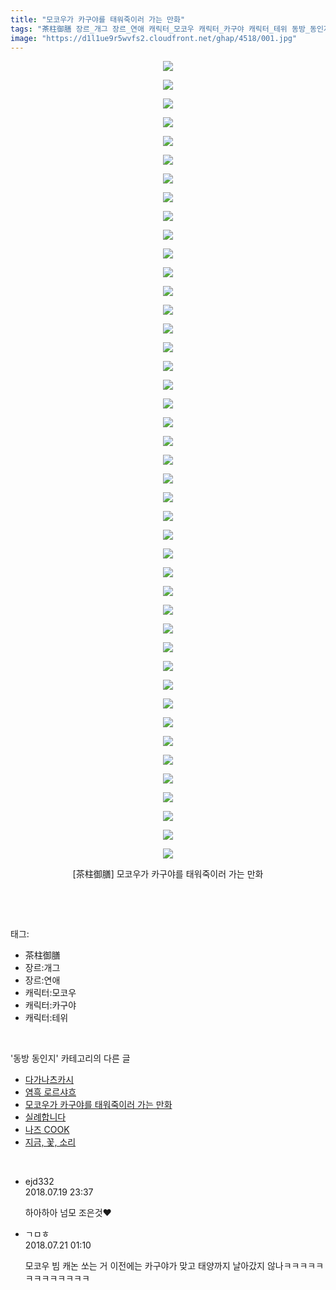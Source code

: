 ```yaml
---
title: "모코우가 카구야를 태워죽이러 가는 만화"
tags: "茶柱御膳 장르_개그 장르_연애 캐릭터_모코우 캐릭터_카구야 캐릭터_테위 동방_동인지"
image: "https://d1l1ue9r5wvfs2.cloudfront.net/ghap/4518/001.jpg"
---
```

<div class="article">
<p style="text-align: center; clear: none; float: none;"><img src="{{ site.imgserver9 }}/ghap/4518/001.jpg"/></p>
<p style="text-align: center; clear: none; float: none;"><img src="{{ site.imgserver9 }}/ghap/4518/002.jpg"/></p>
<p style="text-align: center; clear: none; float: none;"><img src="{{ site.imgserver9 }}/ghap/4518/003.jpg"/></p>
<p style="text-align: center; clear: none; float: none;"><img src="{{ site.imgserver9 }}/ghap/4518/004.jpg"/></p>
<p style="text-align: center; clear: none; float: none;"><img src="{{ site.imgserver9 }}/ghap/4518/005.jpg"/></p>
<p style="text-align: center; clear: none; float: none;"><img src="{{ site.imgserver9 }}/ghap/4518/006.jpg"/></p>
<p style="text-align: center; clear: none; float: none;"><img src="{{ site.imgserver9 }}/ghap/4518/007.jpg"/></p>
<p style="text-align: center; clear: none; float: none;"><img src="{{ site.imgserver9 }}/ghap/4518/008.jpg"/></p>
<p style="text-align: center; clear: none; float: none;"><img src="{{ site.imgserver9 }}/ghap/4518/009.jpg"/></p>
<p style="text-align: center; clear: none; float: none;"><img src="{{ site.imgserver9 }}/ghap/4518/010.jpg"/></p>
<p style="text-align: center; clear: none; float: none;"><img src="{{ site.imgserver9 }}/ghap/4518/011.jpg"/></p>
<p style="text-align: center; clear: none; float: none;"><img src="{{ site.imgserver9 }}/ghap/4518/012.jpg"/></p>
<p style="text-align: center; clear: none; float: none;"><img src="{{ site.imgserver9 }}/ghap/4518/013.jpg"/></p>
<p style="text-align: center; clear: none; float: none;"><img src="{{ site.imgserver9 }}/ghap/4518/014.jpg"/></p>
<p style="text-align: center; clear: none; float: none;"><img src="{{ site.imgserver9 }}/ghap/4518/015.jpg"/></p>
<p style="text-align: center; clear: none; float: none;"><img src="{{ site.imgserver9 }}/ghap/4518/016.jpg"/></p>
<p style="text-align: center; clear: none; float: none;"><img src="{{ site.imgserver9 }}/ghap/4518/017.jpg"/></p>
<p style="text-align: center; clear: none; float: none;"><img src="{{ site.imgserver9 }}/ghap/4518/018.jpg"/></p>
<p style="text-align: center; clear: none; float: none;"><img src="{{ site.imgserver9 }}/ghap/4518/019.jpg"/></p>
<p style="text-align: center; clear: none; float: none;"><img src="{{ site.imgserver9 }}/ghap/4518/020.jpg"/></p>
<p style="text-align: center; clear: none; float: none;"><img src="{{ site.imgserver9 }}/ghap/4518/021.jpg"/></p>
<p style="text-align: center; clear: none; float: none;"><img src="{{ site.imgserver9 }}/ghap/4518/022.jpg"/></p>
<p style="text-align: center; clear: none; float: none;"><img src="{{ site.imgserver9 }}/ghap/4518/023.jpg"/></p>
<p style="text-align: center; clear: none; float: none;"><img src="{{ site.imgserver9 }}/ghap/4518/024.jpg"/></p>
<p style="text-align: center; clear: none; float: none;"><img src="{{ site.imgserver9 }}/ghap/4518/025.jpg"/></p>
<p style="text-align: center; clear: none; float: none;"><img src="{{ site.imgserver9 }}/ghap/4518/026.jpg"/></p>
<p style="text-align: center; clear: none; float: none;"><img src="{{ site.imgserver9 }}/ghap/4518/027.jpg"/></p>
<p style="text-align: center; clear: none; float: none;"><img src="{{ site.imgserver9 }}/ghap/4518/028.jpg"/></p>
<p style="text-align: center; clear: none; float: none;"><img src="{{ site.imgserver9 }}/ghap/4518/029.jpg"/></p>
<p style="text-align: center; clear: none; float: none;"><img src="{{ site.imgserver9 }}/ghap/4518/030.jpg"/></p>
<p style="text-align: center; clear: none; float: none;"><img src="{{ site.imgserver9 }}/ghap/4518/031.jpg"/></p>
<p style="text-align: center; clear: none; float: none;"><img src="{{ site.imgserver9 }}/ghap/4518/032.jpg"/></p>
<p style="text-align: center; clear: none; float: none;"><img src="{{ site.imgserver9 }}/ghap/4518/033.jpg"/></p>
<p style="text-align: center; clear: none; float: none;"><img src="{{ site.imgserver9 }}/ghap/4518/034.jpg"/></p>
<p style="text-align: center; clear: none; float: none;"><img src="{{ site.imgserver9 }}/ghap/4518/035.jpg"/></p>
<p style="text-align: center; clear: none; float: none;"><img src="{{ site.imgserver9 }}/ghap/4518/036.jpg"/></p>
<p style="text-align: center; clear: none; float: none;"><img src="{{ site.imgserver9 }}/ghap/4518/037.jpg"/></p>
<p style="text-align: center; clear: none; float: none;"><img src="{{ site.imgserver9 }}/ghap/4518/038.jpg"/></p>
<p style="text-align: center; clear: none; float: none;"><img src="{{ site.imgserver9 }}/ghap/4518/039.jpg"/></p>
<p style="text-align: center; clear: none; float: none;"><img src="{{ site.imgserver9 }}/ghap/4518/040.jpg"/></p>
<p style="text-align: center; clear: none; float: none;"><img src="{{ site.imgserver9 }}/ghap/4518/041.jpg"/></p>
<p style="text-align: center; clear: none; float: none;"><img src="{{ site.imgserver9 }}/ghap/4518/042.jpg"/></p>
<p style="text-align: center; clear: none; float: none;"><img src="{{ site.imgserver9 }}/ghap/4518/043.jpg"/></p>
<p style="text-align: center; clear: none; float: none;">[茶柱御膳] 모코우가 카구야를 태워죽이러 가는 만화</p>
<p><br/></p>
</div><br/>
<div class="tagTrail">
<p>태그: </p>
<ul>
<li>茶柱御膳</li>
<li>장르:개그</li>
<li>장르:연애</li>
<li>캐릭터:모코우</li>
<li>캐릭터:카구야</li>
<li>캐릭터:테위</li>
</ul>
</div><br/>
<div class="another">
<p>'동방 동인지' 카테고리의 다른 글</p>
<ul>
<li><a href="/ghap_4520">다가나츠카시</a></li>
<li><a href="/ghap_4519">염흑 로르샤흐</a></li>
<li><a href="/ghap_4518">모코우가 카구야를 태워죽이러 가는 만화</a></li>
<li><a href="/ghap_4516">실례합니다</a></li>
<li><a href="/ghap_4514">나즈 COOK</a></li>
<li><a href="/ghap_4513">지금, 꽃, 소리</a></li>
</ul>
</div><br/>
<div class="cb_module cb_fluid">
<div class="cb_wrt cb_profile">
<div class="comment">
<ul>
<li class="cb_thumb_off" id="comment15290257">
<div class="cb_comment_area">
<div class="cb_info_area">
<div class="cb_section">
<span class="cb_nick_name">ejd332</span>
</div>
<div class="cb_section">
<span class="cb_date">2018.07.19 23:37 </span>
</div>
</div>
<div class="cb_dsc_comment">
<p class="cb_dsc">
											하아하아 넘모 조은것♥
										</p>
</div>
</div></li>
<li class="cb_thumb_off" id="comment15290979">
<div class="cb_comment_area">
<div class="cb_info_area">
<div class="cb_section">
<span class="cb_nick_name">ㄱㅁㅎ</span>
</div>
<div class="cb_section">
<span class="cb_date">2018.07.21 01:10 </span>
</div>
</div>
<div class="cb_dsc_comment">
<p class="cb_dsc">
											모코우 빔 캐논 쏘는 거 이전에는 카구야가 맞고 태양까지 날아갔지 않나ㅋㅋㅋㅋㅋㅋㅋㅋㅋㅋㅋㅋㅋ
										</p>
</div>
</div></li>
</ul>
</div>
</div><!-- commentList close -->
</div><br/>

